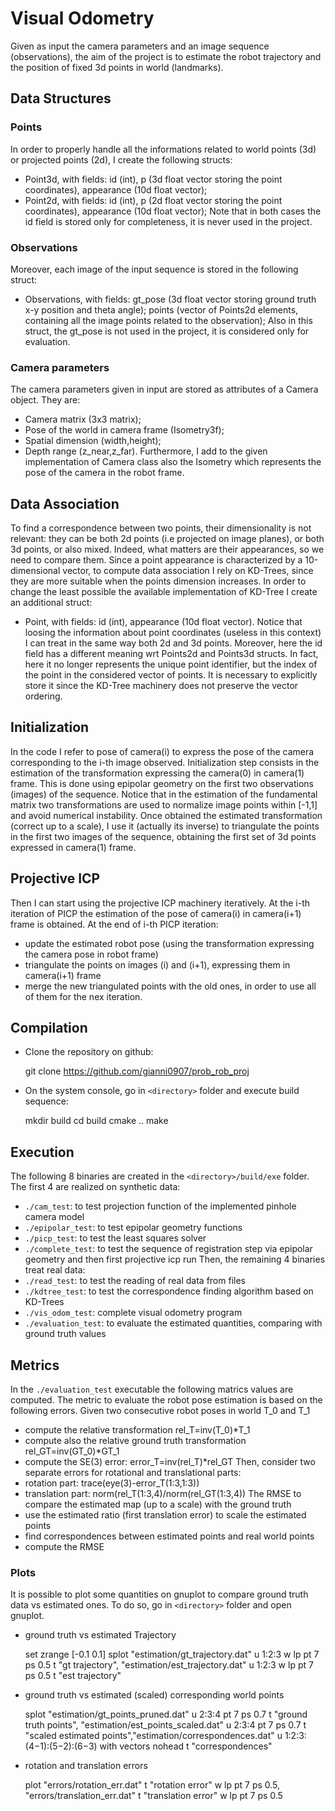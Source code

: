 # Visual Odometry
Given as input the camera parameters and an image sequence (observations), the aim of the project is to estimate the robot trajectory and the position of fixed 3d points in world (landmarks).

## Data Structures
### Points
In order to properly handle all the informations related to world points (3d) or projected points (2d), I create the following structs:
- Point3d, with fields: id (int), p (3d float vector storing the point coordinates), appearance (10d float vector);
- Point2d, with fields: id (int), p (2d float vector storing the point coordinates), appearance (10d float vector);
Note that in both cases the id field is stored only for completeness, it is never used in the project.
### Observations
Moreover, each image of the input sequence is stored in the following struct:
- Observations, with fields: 
    gt_pose (3d float vector storing ground truth x-y position and theta angle);
    points (vector of Points2d elements, containing all the image points related to the observation);
Also in this struct, the gt_pose is not used in the project, it is considered only for evaluation.
### Camera parameters
The camera parameters given in input are stored as attributes of a Camera object. They are:
- Camera matrix (3x3 matrix);
- Pose of the world in camera frame (Isometry3f);
- Spatial dimension (width,height);
- Depth range (z_near,z_far).
Furthermore, I add to the given implementation of Camera class also the Isometry which represents the pose of the camera in the robot frame.

## Data Association
To find a correspondence between two points, their dimensionality is not relevant: they can be both 2d points (i.e projected on image planes), or both 3d points, or also mixed. Indeed, what matters are their appearances, so we need to compare them. Since a point appearance is characterized by a 10-dimensional vector, to compute data association I rely on KD-Trees, since they are more suitable when the points dimension increases. In order to change the least possible the available implementation of KD-Tree I create an additional struct:
- Point, with fields: id (int), appearance (10d float vector).
Notice that loosing the information about point coordinates (useless in this context) I can treat in the same way both 2d and 3d points.
Moreover, here the id field has a different meaning wrt Points2d and Points3d structs. In fact, here it no longer represents the unique point identifier, but the index of the point in the considered vector of points. It is necessary to explicitly store it since the KD-Tree machinery does not preserve the vector ordering.

## Initialization
In the code I refer to pose of camera(i) to express the pose of the camera corresponding to the i-th image observed.
Initialization step consists in the estimation of the transformation expressing the camera(0) in camera(1) frame.
This is done using epipolar geometry on the first two observations (images) of the sequence.
Notice that in the estimation of the fundamental matrix two transformations are used to normalize image points within [-1,1] and avoid numerical instability.
Once obtained the estimated transformation (correct up to a scale), I use it (actually its inverse) to triangulate the points in the first two images of the sequence, obtaining the first set of 3d points expressed in camera(1) frame.

## Projective ICP 
Then I can start using the projective ICP machinery iteratively. At the i-th iteration of PICP the estimation of the pose of camera(i) in camera(i+1) frame is obtained.
At the end of i-th PICP iteration:
- update the estimated robot pose (using the transformation expressing the camera pose in robot frame)
- triangulate the points on images (i) and (i+1), expressing them in camera(i+1) frame
- merge the new triangulated points with the old ones, in order to use all of them for the nex iteration.
## Compilation
- Clone the repository on github:

    git clone https://github.com/gianni0907/prob_rob_proj <directory>

- On the system console, go in `<directory>` folder and execute build sequence:

    mkdir build
    cd build
    cmake ..
    make

## Execution
The following 8 binaries are created in the `<directory>/build/exe` folder.
The first 4 are realized on synthetic data:
- `./cam_test`: to test projection function of the implemented pinhole camera model
- `./epipolar_test`: to test epipolar geometry functions
- `./picp_test`: to test the least squares solver
- `./complete_test`: to test the sequence of registration step via epipolar     geometry and then first projective icp run
Then, the remaining 4 binaries treat real data:
- `./read_test`: to test the reading of real data from files
- `./kdtree_test`: to test the correspondence finding algorithm based on KD-Trees
- `./vis_odom_test`: complete visual odometry program
- `./evaluation_test`: to evaluate the estimated quantities, comparing with ground truth values

## Metrics
In the `./evaluation_test` executable the following matrics values are computed.
The metric to evaluate the robot pose estimation is based on the following errors.
Given two consecutive robot poses in world T_0 and T_1
- compute the relative transformation rel_T=inv(T_0)*T_1
- compute also the relative ground truth transformation rel_GT=inv(GT_0)*GT_1
- compute the SE(3) error: error_T=inv(rel_T)*rel_GT
Then, consider two separate errors for rotational and translational parts:
- rotation part: trace(eye(3)-error_T(1:3,1:3))
- translation part: norm(rel_T(1:3,4)/norm(rel_GT(1:3,4))
The RMSE to compare the estimated map (up to a scale) with the ground truth
- use the estimated ratio (first translation error) to scale the estimated points
- find correspondences between estimated points and real world points
- compute the RMSE
### Plots
It is possible to plot some quantities on gnuplot to compare ground truth data vs estimated ones. To do so, go in `<directory>` folder and open gnuplot.
- ground truth vs estimated Trajectory

    set zrange [-0.1 0.1]
	splot "estimation/gt_trajectory.dat" u 1:2:3 w lp pt 7 ps 0.5 t "gt trajectory", "estimation/est_trajectory.dat" u 1:2:3 w lp pt 7 ps 0.5 t "est trajectory"

- ground truth vs estimated (scaled) corresponding world points

    splot "estimation/gt_points_pruned.dat" u 2:3:4  pt 7 ps 0.7 t "ground truth points", "estimation/est_points_scaled.dat" u 2:3:4 pt 7 ps 0.7 t "scaled estimated points","estimation/correspondences.dat" u 1:2:3:($4-$1):($5-$2):($6-$3) with vectors nohead t "correspondences"

- rotation and translation errors

    plot "errors/rotation_err.dat" t "rotation error" w lp pt 7 ps 0.5, "errors/translation_err.dat" t "translation error" w lp pt 7 ps 0.5
